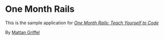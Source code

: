 # One Month Rails

This is the sample application for
[*One Month Rails: Teach Yourself to Code*](http://onemonthrails.com)

By [Mattan Griffel](http://mattangriffel.com)